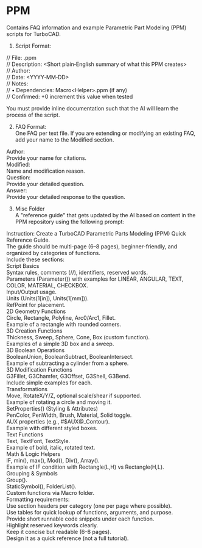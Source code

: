 # PPM
Contains FAQ information and example Parametric Part Modeling (PPM) scripts for TurboCAD.  

1. Script Format:  

// File: <Name>.ppm  
// Description: <Short plain‑English summary of what this PPM creates>  
// Author: <Your Name>  
// Date: <YYYY‑MM‑DD>  
// Notes:  
//   • Dependencies: Macro\<Helper>.ppm (if any)  
// Confirmed: +0 increment this value when tested  

You must provide inline documentation such that the AI will learn the process of  the  script.  

2. FAQ Format:  
One FAQ per text file.  If you are extending or modifying an existing FAQ, add your name to the Modified section.  

Author:  
Provide your name for citations.  
Modified:  
Name and modification reason.  
Question:  
Provide your detailed question.  
Answer:  
Provide your detailed response to the question.  

3. Misc Folder  
A "reference guide" that gets updated by the AI based on content in the PPM repository using the following prompt:  
 
Instruction: Create a TurboCAD Parametric Parts Modeling (PPM) Quick Reference Guide.  
The guide should be multi-page (6–8 pages), beginner-friendly, and organized by categories of functions.  
Include these sections:  
Script Basics  
Syntax rules, comments (//), identifiers, reserved words.  
Parameters (Parameter()) with examples for LINEAR, ANGULAR, TEXT, COLOR, MATERIAL, CHECKBOX.  
Input/Output usage.  
Units (Units(1[in]), Units(1[mm])).  
RefPoint for placement.  
2D Geometry Functions  
Circle, Rectangle, Polyline, Arc0/Arc1, Fillet.  
Example of a rectangle with rounded corners.  
3D Creation Functions  
Thickness, Sweep, Sphere, Cone, Box (custom function).  
Examples of a simple 3D box and a sweep.  
3D Boolean Operations  
BooleanUnion, BooleanSubtract, BooleanIntersect.  
Example of subtracting a cylinder from a sphere.  
3D Modification Functions  
G3Fillet, G3Chamfer, G3Offset, G3Shell, G3Bend.  
Include simple examples for each.  
Transformations  
Move, RotateX/Y/Z, optional scale/shear if supported.  
Example of rotating a circle and moving it.  
SetProperties() (Styling & Attributes)  
PenColor, PenWidth, Brush, Material, Solid toggle.  
AUX properties (e.g., #$AUX@_Contour).  
Example with different styled boxes.  
Text Functions  
Text, TextFont, TextStyle.  
Example of bold, italic, rotated text.  
Math & Logic Helpers  
IF, min(), max(), Mod(), Div(), Array().  
Example of IF condition with Rectangle(L,H) vs Rectangle(H,L).  
Grouping & Symbols  
Group().  
StaticSymbol(), FolderList().  
Custom functions via Macro folder.  
Formatting requirements:  
Use section headers per category (one per page where possible).  
Use tables for quick lookup of functions, arguments, and purpose.  
Provide short runnable code snippets under each function.  
Highlight reserved keywords clearly.  
Keep it concise but readable (6–8 pages).  
Design it as a quick reference (not a full tutorial).  
